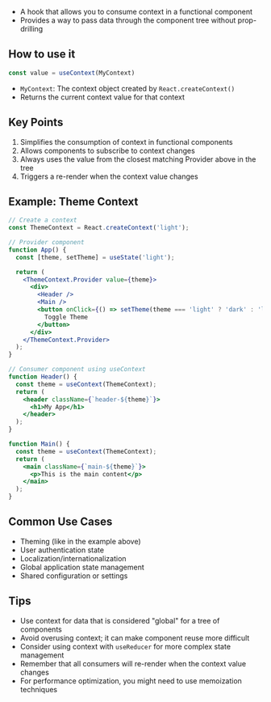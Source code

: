- A hook that allows you to consume context in a functional component
- Provides a way to pass data through the component tree without prop-drilling

## How to use it

```jsx
const value = useContext(MyContext)
```
- `MyContext`: The context object created by `React.createContext()`
- Returns the current context value for that context

## Key Points
1. Simplifies the consumption of context in functional components
2. Allows components to subscribe to context changes
3. Always uses the value from the closest matching Provider above in the tree
4. Triggers a re-render when the context value changes

## Example: Theme Context

```jsx
// Create a context
const ThemeContext = React.createContext('light');

// Provider component
function App() {
  const [theme, setTheme] = useState('light');

  return (
    <ThemeContext.Provider value={theme}>
      <div>
        <Header />
        <Main />
        <button onClick={() => setTheme(theme === 'light' ? 'dark' : 'light')}>
          Toggle Theme
        </button>
      </div>
    </ThemeContext.Provider>
  );
}

// Consumer component using useContext
function Header() {
  const theme = useContext(ThemeContext);
  return (
    <header className={`header-${theme}`}>
      <h1>My App</h1>
    </header>
  );
}

function Main() {
  const theme = useContext(ThemeContext);
  return (
    <main className={`main-${theme}`}>
      <p>This is the main content</p>
    </main>
  );
}
```

## Common Use Cases
- Theming (like in the example above)
- User authentication state
- Localization/internationalization
- Global application state management
- Shared configuration or settings

## Tips
- Use context for data that is considered "global" for a tree of components
- Avoid overusing context; it can make component reuse more difficult
- Consider using context with `useReducer` for more complex state management
- Remember that all consumers will re-render when the context value changes
- For performance optimization, you might need to use memoization techniques